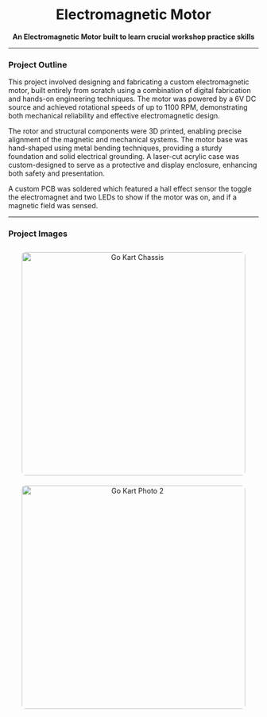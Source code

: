 <h1 align="center">Electromagnetic Motor</h1>

<p align="center">
  <strong>An Electromagnetic Motor built to learn crucial workshop practice skills</strong>
</p>

---

### Project Outline

This project involved designing and fabricating a custom electromagnetic motor, built entirely from scratch using a combination of digital fabrication and hands-on engineering techniques. The motor was powered by a 6V DC source and achieved rotational speeds of up to 1100 RPM, demonstrating both mechanical reliability and effective electromagnetic design.

The rotor and structural components were 3D printed, enabling precise alignment of the magnetic and mechanical systems. The motor base was hand-shaped using metal bending techniques, providing a sturdy foundation and solid electrical grounding. A laser-cut acrylic case was custom-designed to serve as a protective and display enclosure, enhancing both safety and presentation.

A custom PCB was soldered which featured a hall effect sensor the toggle the electromagnet and two LEDs to show if the motor was on, and if a magnetic field was sensed.

---

### Project Images

<p align="center">
  <img src="https://github.com/user-attachments/assets/ab7c8618-2e7e-45ce-a0f4-067ad8acf141" width="450" style="border-radius: 8px; margin: 10px;" alt="Go Kart Chassis" />
  <img src="https://github.com/user-attachments/assets/3d9ae02a-ee45-48ed-b549-f838860b4aac" width="450" style="border-radius: 8px; margin: 10px;" alt="Go Kart Photo 2" />
 
</p>
